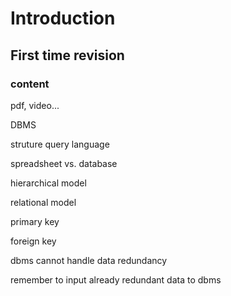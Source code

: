 # Introduction

## First time revision

### content

pdf, video... 

DBMS

struture query language

spreadsheet vs. database

hierarchical model

relational model

primary key

foreign key



dbms cannot handle data redundancy

remember to input already redundant data to dbms

